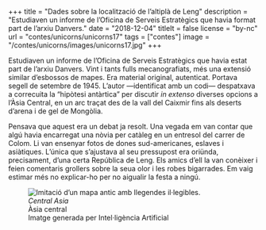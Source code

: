 +++
title = "Dades sobre la localització de l’altiplà de Leng"
description = "Estudiaven un informe de l’Oficina de Serveis Estratègics que havia format part de l’arxiu Danvers."
date = "2018-12-04"
titleIt = false
license = "by-nc"
url = "contes/unicorns/unicorns17"
tags = ["contes"]
image = "/contes/unicorns/images/unicorns17.jpg"
+++

Estudiaven un informe de l’Oficina de Serveis Estratègics que havia estat part de l’arxiu Danvers. Vint i tants fulls mecanografiats, més una extensió similar d’esbossos de mapes. Era material original, autenticat. Portava segell de setembre de 1945. L’autor —identificat amb un codi— despatxava a correcuita la “hipòtesi antàrtica” per discutir *in extenso* diverses opcions a l’Àsia Central, en un arc traçat des de la vall del Caixmir fins als deserts d’arena i de gel de Mongòlia.

Pensava que aquest era un debat ja resolt. Una vegada em van contar que algú havia encarregat una nòvia per catàleg en un entresol del carrer de Colom. Li van ensenyar fotos de dones sud-americanes, eslaves i asiàtiques. L’única que s’ajustava al seu pressupost era oriünda, precisament, d’una certa República de Leng. Els amics d’ell la van conèixer i feien comentaris grollers sobre la seua olor i les robes bigarrades. Em vaig estimar més no explicar-ho per no aigualir la festa a ningú.

<figure class="illustration"><img src="/contes/unicorns/images/unicorns17.jpg" alt="Imitació d’un mapa antic amb llegendes il·legibles."><figcaption><em>Central Asia</em><br>Àsia central<br><span class="ai-disclaimer">Imatge generada per Intel·ligència Artificial</span></figcaption></figure>


